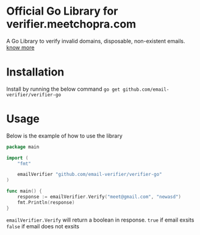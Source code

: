 # Official Go Library for verifier.meetchopra.com
A Go Library to verify invalid domains, disposable, non-existent emails. [know more](https://verifier.meetchopra.com)

# Installation
Install by running the below command
```go get github.com/email-verifier/verifier-go```

# Usage
Below is the example of how to use the library

```go
package main

import (
	"fmt"

	emailVerifier "github.com/email-verifier/verifier-go"
)

func main() {
	response := emailVerifier.Verify("meet@gmail.com", "newasd")
	fmt.Println(response)
}

```
`emailVerifier.Verify` will return a boolean in response.
`true` if email exsits
`false` if email does not exsits
